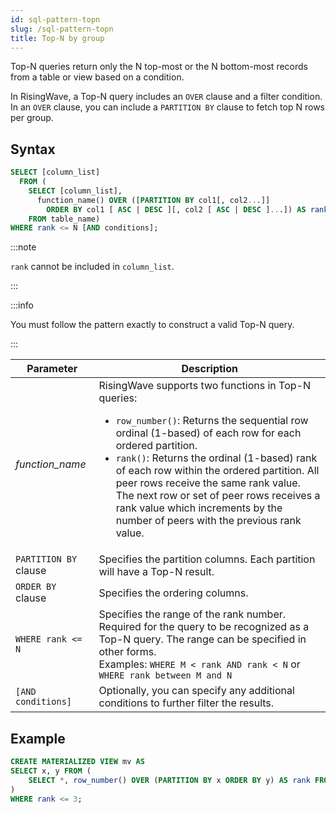 ```yaml
---
id: sql-pattern-topn
slug: /sql-pattern-topn
title: Top-N by group
---
```


Top-N queries return only the N top-most or the N bottom-most records from a table or view based on a condition.

In RisingWave, a Top-N query includes an `OVER` clause and a filter condition. In an `OVER` clause, you can include a `PARTITION BY` clause to fetch top N rows per group.


## Syntax

```sql
SELECT [column_list] 
  FROM (
    SELECT [column_list], 
      function_name() OVER ([PARTITION BY col1[, col2...]] 
        ORDER BY col1 [ ASC | DESC ][, col2 [ ASC | DESC ]...]) AS rank 
    FROM table_name)
WHERE rank <= N [AND conditions];
```
:::note

`rank` cannot be included in `column_list`.

:::

:::info

You must follow the pattern exactly to construct a valid Top-N query.

:::

|Parameter|Description|
|---|---|
|*function_name*| RisingWave supports two functions in Top-N queries: <ul><li>`row_number()`: Returns the sequential row ordinal (1-based) of each row for each ordered partition.</li><li>`rank()`: Returns the ordinal (1-based) rank of each row within the ordered partition. All peer rows receive the same rank value. The next row or set of peer rows receives a rank value which increments by the number of peers with the previous rank value.</li></ul>|
|`PARTITION BY` clause |Specifies the partition columns. Each partition will have a Top-N result.|
|`ORDER BY` clause|Specifies the ordering columns.|
|`WHERE rank <= N`|Specifies the range of the rank number. Required for the query to be recognized as a Top-N query. The range can be specified in other forms. <br />Examples: `WHERE M < rank AND rank < N` or `WHERE rank between M and N` |
|`[AND conditions]`|Optionally, you can specify any additional conditions to further filter the results. |

## Example

```sql
CREATE MATERIALIZED VIEW mv AS
SELECT x, y FROM (
    SELECT *, row_number() OVER (PARTITION BY x ORDER BY y) AS rank FROM t
)
WHERE rank <= 3;
```
